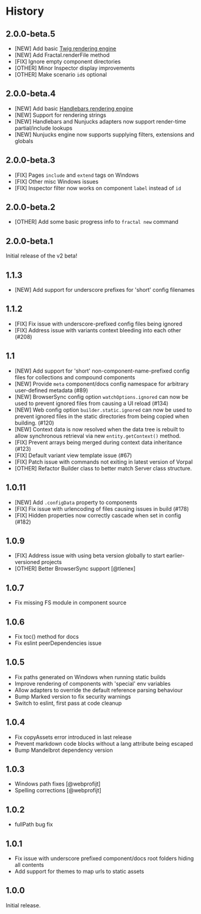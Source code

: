 # History

## 2.0.0-beta.5

* [NEW] Add basic [Twig rendering engine](./packages/fractal-engine-twig)
* [NEW] Add Fractal.renderFile method
* [FIX] Ignore empty component directories
* [OTHER] Minor Inspector display improvements
* [OTHER] Make scenario `id`s optional

## 2.0.0-beta.4

* [NEW] Add basic [Handlebars rendering engine](./packages/fractal-engine-handlebars)
* [NEW] Support for rendering strings
* [NEW] Handlebars and Nunjucks adapters now support render-time partial/include lookups
* [NEW] Nunjucks engine now supports supplying filters, extensions and globals

## 2.0.0-beta.3

* [FIX] Pages `include` and `extend` tags on Windows
* [FIX] Other misc Windows issues
* [FIX] Inspector filter now works on component `label` instead of `id`

## 2.0.0-beta.2

* [OTHER] Add some basic progress info to `fractal new` command

## 2.0.0-beta.1

Initial release of the v2 beta!

## 1.1.3

* [NEW] Add support for underscore prefixes for 'short' config filenames

## 1.1.2

* [FIX] Fix issue with underscore-prefixed config files being ignored
* [FIX] Address issue with variants context bleeding into each other (#208)

## 1.1

* [NEW] Add support for 'short' non-component-name-prefixed config files for collections and compound components
* [NEW] Provide `meta` component/docs config namespace for arbitrary user-defined metadata (#89)
* [NEW] BrowserSync config option `watchOptions.ignored` can now be used to prevent ignored files from causing a UI reload (#134)
* [NEW] Web config option `builder.static.ignored` can now be used to prevent ignored files in the static directories from being copied when building. (#120)
* [NEW] Context data is now resolved when the data tree is rebuilt to allow synchronous retrieval via new `entity.getContext()` method.
* [FIX] Prevent arrays being merged during context data inheritance (#123)
* [FIX] Default variant view template issue (#67)
* [FIX] Patch issue with commands not exiting in latest version of Vorpal
* [OTHER] Refactor Builder class to better match Server class structure.

## 1.0.11

* [NEW] Add `.configData` property to components
* [FIX] Fix issue with urlencoding of files causing issues in build (#178)
* [FIX] Hidden properties now correctly cascade when set in config (#182)

## 1.0.9

 * [FIX] Address issue with using beta version globally to start earlier-versioned projects
 * [OTHER] Better BrowserSync support [@tlenex]

## 1.0.7

* Fix missing FS module in component source

## 1.0.6

* Fix toc() method for docs
* Fix eslint peerDependencies issue

## 1.0.5

* Fix paths generated on Windows when running static builds
* Improve rendering of components with 'special' env variables
* Allow adapters to override the default reference parsing behaviour
* Bump Marked version to fix security warnings
* Switch to eslint, first pass at code cleanup

## 1.0.4

* Fix copyAssets error introduced in last release
* Prevent markdown code blocks without a lang attribute being escaped
* Bump Mandelbrot dependency version

## 1.0.3

* Windows path fixes [@webprofijt]
* Spelling corrections [@webprofijt]

## 1.0.2

* fullPath bug fix

## 1.0.1

* Fix issue with underscore prefixed component/docs root folders hiding all contents
* Add support for themes to map urls to static assets

## 1.0.0

Initial release.
